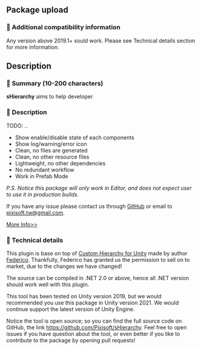 ## Package upload

### :pencil: Additional compatibility information

Any version above 2019.1+ sould work. Please see Technical details section for more information.

## Description

### :pencil: Summary (10-200 characters)

**sHierarchy** aims to help developer

### :pencil: Description

TODO: ..

* Show enable/disable state of each components
* Show log/warning/error icon
* Clean, no files are generated
* Clean, no other resource files
* Lightweight, no other dependencies
* No redundant workflow
* Work in Prefab Mode

*P.S. Notice this package will only work in Editor, and does not expect user
to use it in production builds.*

If you have any issue please contact us through [GitHub](https://github.com/Pixisoft)
or email to pixisoft.tw@gmail.com.

[More Info>>](https://github.com/Pixisoft/sHierarchy)

### :pencil: Technical details

This plugin is base on top of [Custom Hierarchy for Unity](https://github.com/febucci/unitypackage-custom-hierarchy)
made by author [Federico](https://github.com/febucci). Thankfully, Federico
has granted us the permission to sell on to market, due to the changes we
have changed!

The source can be compiled in .NET 2.0 or above, hence all .NET version should
work well with this plugin.

This tool has been tested on Unity version 2019, but we would recommended you
use this package in Unity version 2021. We would continue support the latest
version of Unity Engine.

Notice the tool is open source; so you can find the full source code on GitHub,
the link https://github.com/Pixisoft/sHierarchy. Feel free to open issues if
you have question about the tool, or even better if you like to contribute
to the package by opening pull requests!
